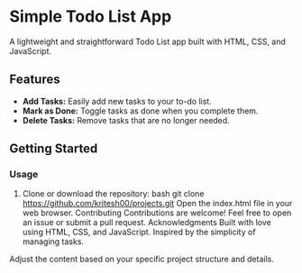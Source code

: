 # Simple Todo List App

A lightweight and straightforward Todo List app built with HTML, CSS, and JavaScript.

## Features

- **Add Tasks:** Easily add new tasks to your to-do list.
- **Mark as Done:** Toggle tasks as done when you complete them.
- **Delete Tasks:** Remove tasks that are no longer needed.

## Getting Started

### Usage

1. Clone or download the repository:
bash git clone https://github.com/kritesh00/projects.git
Open the index.html file in your web browser.
Contributing
Contributions are welcome! Feel free to open an issue or submit a pull request.
Acknowledgments
Built with love using HTML, CSS, and JavaScript.
Inspired by the simplicity of managing tasks.

Adjust the content based on your specific project structure and details.
